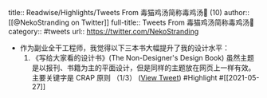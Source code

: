 title:: Readwise/Highlights/Tweets From 毒猫鸡汤简称毒鸡汤🤔 (10)
author:: [[@NekoStranding on Twitter]]
full-title:: Tweets From 毒猫鸡汤简称毒鸡汤🤔
category:: #tweets
url:: https://twitter.com/NekoStranding

- 作为副业全干工程师，我觉得以下三本书大幅提升了我的设计水平：
  1. 《写给大家看的设计书》(The Non-Designer's Design Book) 虽然主题是以报刊、书籍为主的平面设计，但是同样的主题放在网页上一样有效。主要关键字是 CRAP 原则
  （1/3） ([View Tweet](https://twitter.com/NekoStranding/status/1371399222868676609)) #Highlight #[[2021-05-27]]